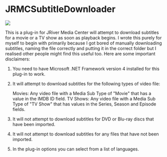 # JRMCSubtitleDownloader #

<a href="http://pahunt.no-ip.org:8081/viewType.html?buildTypeId=JRMCSubtitleDownloader_BuildPlugIn&guest=1">
	<img src="http://pahunt.no-ip.org:8081/app/rest/builds/buildType:(id:JRMCSubtitleDownloader_BuildPlugIn)/statusIcon"/>
</a>

This is a plug-in for JRiver Media Center will attempt to download subtitles for a movie or a TV show as soon as playback begins. I wrote this purely for myself to begin with primarily because I got bored of manually downloading subtitles, naming the file correctly and putting it in the correct folder but I realised other people might find this useful too. Here are some important disclaimers:

1. You need to have Microsoft .NET Framework version 4 installed for this plug-in to work.
2. It will attempt to download subtitles for the following types of video file:

   Movies: Any video file with a Media Sub Type of "Movie" that has a value in the IMDB ID field.
   TV Shows: Any video file with a Media Sub Type of "TV Show" that has values in the Series, Season and Episode fields.

3. It will not attempt to download subtitles for DVD or Blu-ray discs that have been imported.
4. It will not attempt to download subtitles for any files that have not been imported.
5. In the plug-in options you can select from a list of languages.
